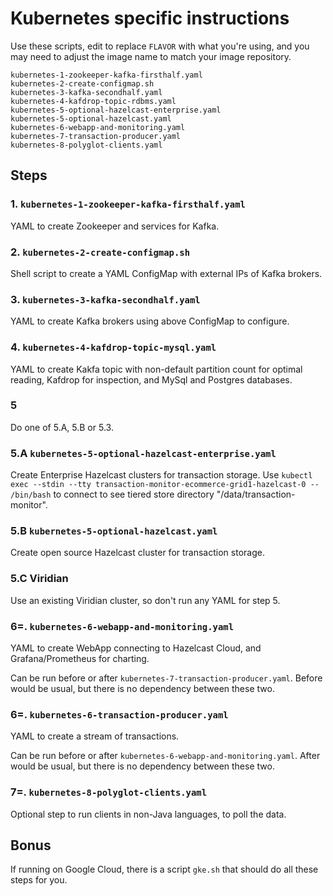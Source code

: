 # Kubernetes specific instructions

Use these scripts, edit to replace `FLAVOR` with what you're using, and you may need to adjust the image
name to match your image repository.

```
kubernetes-1-zookeeper-kafka-firsthalf.yaml
kubernetes-2-create-configmap.sh
kubernetes-3-kafka-secondhalf.yaml
kubernetes-4-kafdrop-topic-rdbms.yaml
kubernetes-5-optional-hazelcast-enterprise.yaml
kubernetes-5-optional-hazelcast.yaml
kubernetes-6-webapp-and-monitoring.yaml
kubernetes-7-transaction-producer.yaml
kubernetes-8-polyglot-clients.yaml
```

## Steps

### 1. `kubernetes-1-zookeeper-kafka-firsthalf.yaml`

YAML to create Zookeeper and services for Kafka.

### 2. `kubernetes-2-create-configmap.sh`

Shell script to create a YAML ConfigMap with external IPs of Kafka brokers.

### 3. `kubernetes-3-kafka-secondhalf.yaml`

YAML to create Kafka brokers using above ConfigMap to configure.

### 4. `kubernetes-4-kafdrop-topic-mysql.yaml`

YAML to create Kakfa topic with non-default partition count for optimal reading, Kafdrop for inspection, and MySql and Postgres databases.

### 5

Do one of 5.A, 5.B or 5.3.

### 5.A `kubernetes-5-optional-hazelcast-enterprise.yaml`

Create Enterprise Hazelcast clusters for transaction storage.
Use `kubectl exec --stdin --tty transaction-monitor-ecommerce-grid1-hazelcast-0 -- /bin/bash` to connect to see tiered store
directory "/data/transaction-monitor".

### 5.B `kubernetes-5-optional-hazelcast.yaml`

Create open source Hazelcast cluster for transaction storage.

### 5.C Viridian

Use an existing Viridian cluster, so don't run any YAML for step 5.

### 6=. `kubernetes-6-webapp-and-monitoring.yaml`

YAML to create WebApp connecting to Hazelcast Cloud, and Grafana/Prometheus for charting.

Can be run before or after `kubernetes-7-transaction-producer.yaml`. Before would be usual, but there is no dependency
between these two.

### 6=. `kubernetes-6-transaction-producer.yaml`

YAML to create a stream of transactions.

Can be run before or after `kubernetes-6-webapp-and-monitoring.yaml`. After would be usual, but there is no dependency
between these two.

### 7=. `kubernetes-8-polyglot-clients.yaml`

Optional step to run clients in non-Java languages, to poll the data.

## Bonus

If running on Google Cloud, there is a script `gke.sh` that should do all these steps for you.


